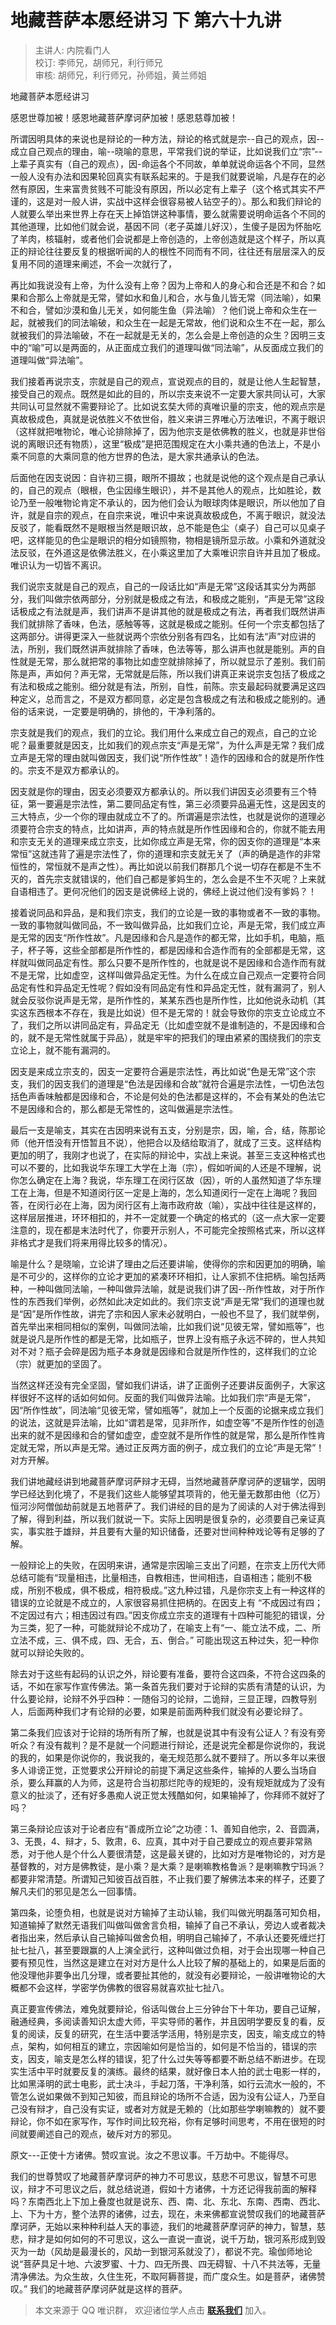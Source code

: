 # 地藏菩萨本愿经讲习 下 第六十九讲

> 主讲人: 内院看门人 <br />
> 校订: 李师兄，胡师兄，利行师兄 <br />
> 审核: 胡师兄，利行师兄，孙师姐，黄兰师姐 <br />

地藏菩萨本愿经讲习

感恩世尊加被！感恩地藏菩萨摩诃萨加被！感恩慈尊加被！

所谓因明具体的来说也是辩论的一种方法，辩论的格式就是宗--自己的观点，因--成立自己观点的理由，喻--晓喻的意思，平常我们说的举证，比如说我们立“宗”--上辈子真实有（自己的观点），因-命运各个不同故，单单就说命运各个不同，显然一般人没有办法和因果轮回真实有联系起来的。于是我们就要说喻，凡是存在的必然有原因，生来富贵贫贱不可能没有原因，所以必定有上辈子（这个格式其实不严谨的，这是对一般人讲，实战中这样会很容易被人钻空子的）。那么和我们辩论的人就要么举出来世界上存在天上掉馅饼这种事情，要么就需要说明命运各个不同的其他道理，比如他们就会说，基因不同（老子英雄儿好汉），生傻子是因为怀胎吃了羊肉，核辐射，或者他们会说都是上帝创造的，上帝创造就是这个样子，所以真正的辩论往往要反复的根据听闻的人的根性不同而有不同，往往还有层层深入的反复用不同的道理来阐述，不会一次就行了，

再比如我说没有上帝，为什么没有上帝？因为上帝和人的身心和合还是不和合？如果和合那么上帝就是无常，譬如水和鱼儿和合，水与鱼儿皆无常（同法喻），如果不和合，譬如沙漠和鱼儿无关，如何能生鱼（异法喻）？他们说上帝和众生在一起，就被我们的同法喻破，和众生在一起是无常故，他们说和众生不在一起，那么就被我们的异法喻破，不在一起就是无关的，怎么会是上帝创造的众生？因明三支中的“喻”可以是两面的，从正面成立我们的道理叫做“同法喻”，从反面成立我们的道理叫做“异法喻”。

我们接着再说宗支，宗就是自己的观点，宣说观点的目的，就是让他人生起智慧，接受自己的观点。既然是如此的目的，所以宗支来说不一定要大家共同认可，大家共同认可显然就不需要辩论了。比如说玄奘大师的真唯识量的宗支，他的观点宗是真故极成色，真就是说依胜义不依世俗，胜义来讲三界唯心万法唯识，不离于眼识（这样就把唯物论，唯心论排除掉了，因为他宗支是依佛教的胜义，也就是非世俗说的离眼识还有物质），这里“极成”是把范围规定在大小乘共通的色法上，不是小乘不同意的大乘同意的他方世界的色法，是大家共通承认的色法。

后面他在因支说因：自许初三摄，眼所不摄故；也就是说他的这个观点是自己承认的，自己的观点（眼根，色尘因缘生眼识），并不是其他人的观点，比如胜论，数论乃至一般唯物论肯定不承认的，因为他们会认为眼球肉体是眼识，所以他加了自许，就是自宗的观点，在自宗来说，唯识中来说真故极成色，不离于眼识，就没法反驳了，能看既然不是眼根当然是眼识故，总不能是色尘（桌子）自己可以见桌子吧，这样能见的色尘是眼识的相分如镜照物，物相是镜所显示故。小乘和外道就没法反驳，在外道这是依佛法胜义，在小乘这里加了大乘唯识宗自许并且加了极成。唯识认为一切皆不离识。

我们说宗支就是自己的观点，自己的一段话比如“声是无常”这段话其实分为两部分，我们叫做宗依两部分，分别就是极成之有法，和极成之能别，“声是无常”这段话极成之有法就是声，我们讲声不是讲其他的就是极成之有法，再者我们既然讲声我们就排除了香味，色法，感触等等，这就是极成之能别。任何一个宗支都包括了这两部分。讲得更深入一些就说两个宗依分别各有四名，比如有法“声”对应讲的法，所别，我们既然讲声就排除了香味，色法等等，那么讲声也就是能别。声的自性就是无常，那么就把常的事物比如虚空就排除掉了，所以就显示了差别。我们前陈是声，声如何？声无常，无常就是后陈，所以我们讲真正来说宗支包括了极成之有法和极成之能别。细分就是有法，所别，自性，前陈。宗支最起码就要满足这四种定义，总而言之，不是双方都同意，必定是包含极成之有法和极成之能别的。通俗的话来说，一定要是明确的，排他的，干净利落的。

宗支就是我们的观点，我们的立论。我们用什么来成立自己的观点，自己的立论呢？最重要就是因支，比如我们的观点宗支“声是无常”，为什么声是无常？我们成立声是无常的理由就叫做因支，我们说“所作性故”！造作的因缘和合的就是所作性的。宗支不是双方都承认的。

因支就是你的理由，因支必须要双方都承认的。所以我们讲因支必须要有三个特征，第一要遍是宗法性，第二要同品定有性，第三必须要异品遍无性，这是因支的三大特点，少一个你的理由就成立不了的。所谓遍是宗法性，也就是说你的道理必须要符合宗支的特点，比如讲声，声的特点就是所作性因缘和合的，你就不能去用和宗支无关的道理来成立宗支，比如你成立声是无常，你的因支你的道理是“本来常恒”这就违背了遍是宗法性了，你的道理和宗支就无关了（声的确是造作的非常恒性的，常恒就不是声之性）。再比如说以前我们群那几个说一切存在都是不生不灭的，首先宗支就错误的，他们自己都是爹妈生的，怎么会是不生不灭呢？上来就自语相违了。更何况他们的因支是说佛经上说的，佛经上说过他们没有爹妈？！

接着说同品和异品，是和我们宗支，我们的立论是一致的事物或者不一致的事物。一致的事物就叫做同品，不一致叫做异品，比如我们立论，声是无常，我们成立声是无常的因支“所作性故”。凡是因缘和合凡是造作的都无常，比如手机，电脑，瓶子，杯子等，这些全部都是所作性的，都是因缘和合造作而有的全部都是无常，这样就叫做同品定有性。那么只要不是所作性的，也就是说不是因缘和合造作而有就不是无常，比如虚空，这样叫做异品定无性。为什么在成立自己观点一定要符合同品定有性和异品定无性呢？假如没有同品定有性和异品定无性，就有漏洞了，别人就会反驳你说声是无常，是所作性的，某某东西也是所作性，比如他说永动机（其实这东西根本不存在，我是比如说）但不是无常的！就会导致你的宗支立论成立不了，我们之所以讲同品定有，异品定无（比如虚空就不是谁制造的，不是因缘和合的，就不是无常性就属于异品），就是牢牢的把我们的理由紧紧的围绕我们的宗支立论上，就不能有漏洞的。

因支是来成立宗支的，因支一定要符合遍是宗法性，再比如说“色是无常”这个宗支，我们的因支我们的道理是“色法是因缘和合故”就符合遍是宗法性，一切色法包括色声香味触都是因缘和合，不论是何处的色法都是这样的，不会有某处的色法它不是因缘和合的，那么都是无常性的，这叫做遍是宗法性。

最后一支是喻支，其实在古因明来说有五支，分别是宗，因，喻，合，结，陈那论师（他开悟没有开悟暂且不说），他把合以及结给取消了，就成了三支。这样结构更加的明了，我刚才也说了，在实际的辩论中，实战上来说。甚至三支这种格式也可以不要的，比如我说华东理工大学在上海（宗），假如听闻的人还是不理解，说你怎么确定在上海？我说，华东理工在闵行区故（因），听的人虽然知道了华东理工在上海，但是不知道闵行区一定是上海的，怎么知道闵行一定在上海呢？我回答，在闵行必在上海，因为闵行区有上海市政府故（喻），实战中往往是这样的，这样层层推进，环环相扣的，并不一定就要一个确定的格式的（这一点大家一定要注意的，现在都是末法时代了，你要开示别人，不可能完全按照格式来，所以这样非格式才是我们将来用得比较多的情况）。

喻是什么？是晓喻，立论讲了理由之后还要讲喻，使得你的宗和因更加的明确，喻是不可少的，这样你的立论才更加的紧凑环环相扣，让人家抓不住把柄。喻包括两种，一种叫做同法喻，一种叫做异法喻，就是说我们讲了因--所作性故，对于所作性的东西我们举例，必然如此决定如此的。我们宗支说“声是无常”我们的道理也就是“因”是所作性故，讲完了宗和因人家未必就明白，一般也不显了，我们就举例，首先举出来相同相似的案例，叫做同法喻，比如我们说“见彼无常，譬如瓶等”，也就是说凡是所作性的都是无常，比如瓶子，世界上没有瓶子永远不碎的，世人共知对不对？瓶子会碎是因为瓶子本身就是因缘和合就是所作性的，这样我们的立论（宗）就更加的坚固了。

当然这样还没有完全坚固，譬如我们讲话，讲了正面例子还要讲反面例子，大家这样很好不这样的话如何如何。反面的我们叫做异法喻。比如我们宗“声是无常”，因“所作性故”，同法喻“见彼无常，譬如瓶等”，就加上一个反面的论据来成立我们的说法，这就是异法喻，比如“谓若是常，见非所作，如虚空等”不是所作性的创造出来的就不是因缘和合的譬如虚空，虚空就不是所作性的就是常，那么是所作性肯定就无常，所以声是无常。通过正反两方面的例子，成立我们的立论“声是无常”！对方开解。

我们讲地藏经讲到地藏菩萨摩诃萨辩才无碍，当然地藏菩萨摩诃萨的逻辑学，因明学已经达到化境了，不是我们这些人能够望其项背的，他无量无数那由他（亿万）恒河沙阿僧伽劫前就是五地菩萨了。我们讲经的目的是为了阅读的人对于佛法得到了解，得到利益，所以我们就说一下。实际上因明是很复杂的，必须要自己亲证真实，事实胜于雄辩，并且要有大量的知识储备，还要对世间种种戏论等有足够的了解。

一般辩论上的失败，在因明来讲，通常是宗因喻三支出了问题，在宗支上历代大师总结可能有“现量相违，比量相违，自教相违，世间相违，自语相违；能别不极成，所别不极成，俱不极成，相符极成。”这九种过错，凡是你宗支上有一种这样的错误的立论就是不成立的，人家很容易抓住把柄的。在因支上有 “不成因过有四；不定因过有六；相违因过有四。”因支你成立宗支的道理有十四种可能犯的错误，分为三类，犯了一种，可能就辩论不成功了，在喻支上有“一、能立法不成，二、所立法不成，三、俱不成，四、无合，五、倒合。” 可能出现这五种过失，犯一种你就可以辩论失败的。

除去对于这些有起码的认识之外，辩论要有准备，要符合这四条，不符合这四条的话，不如在家写作宣传佛法。第一条首先我们要对于论辩的实质有清楚的认识，为什么要论辩，论辩不外乎四种：一随俗习的论辩，二诡辩，三显正理，四教导别人，后面两种我们才有论辩的必要，如果是前面两种我们就没有必要论辩了。

第二条我们应该对于论辩的场所有所了解，也就是说其中有没有公证人？有没有旁听众？有没有裁判？是不是就一个问题进行辩论，还是说完全都是你说你的，我说的我的，如果是你说你的，我说我的，毫无规范那么就不要辩了。所以多年以来很多人诽谤正觉，正觉要求公开辩论的前提下满足这些条件，输掉的人要么当场自杀，要么拜赢的人为师，这是符合当初那烂陀寺的规矩的，没有规矩就成为了没有意义的扯淡了，还有好多愚痴人说正觉太残酷如何，如果输掉了，你拜师不就好了吗？

第三条辩论应该对于论者应有“善成所立论”之功德：1、善知自他宗，2、音圆满，3、无畏，4、辩才，5、敦肃，6、应真，其中对于自己要成立的观点要非常熟悉，对于他人是个什么人要很清楚，这是最关键的，比如对方是唯物论的，对方是基督教的，对方是佛教徒，是小乘？是大乘？是喇嘛教格鲁派？是喇嘛教宁玛派？都要非常清楚。所谓知己知彼百战百胜，不止我们要了解佛法本来的样子，还要了解凡夫们的邪见是怎么一回事情。

第四条，论堕负相，也就是说对方输掉了主动认输，我们叫做光明磊落可知负相，知道输掉了默然无语我们叫做叫做舍言负相，输掉了自己不承认，旁边人或者裁决者指出来，然后承认自己输掉叫做舍负相，明明自己输掉了，不承认还要死缠烂打扯七扯八，甚至要跟赢的人上演全武行，这种叫做过负相，对于会出现哪一种自己要有预见性，当然这是建立在对对方是什么人比较了解的基础上的，如果是后面的他没理他非要争出几分理，或者要扯其他的，就没有必要辩论，一般讲唯物论的大概都不会这样，学密学伪佛教的很容易就喜欢扯七扯八。

真正要宣传佛法，难免就要辩论，俗话叫做台上三分钟台下十年功，要自己证解，融通经典，多阅读善知识太虚大师，平实导师的著作，并且因明学要反复的看，反复的阅读，反复的研究，在生活中要活学活用，特别是宗支，因支，喻支成立的特点，架构，如何相互的建立，宗因喻如何是恰当的，如何是不恰当的，错误的宗支，因支，喻支是怎么样的错误，犯了什么过失等等都要不断总结不断进步。在现实生活中平时就要反复的演练。最终的结果，就好像日本人拍的武士电影一样的，比如黑泽明的武士电影，武士决斗，手起刀落，干净利落，如行云流水一般的，不管怎么说如果做不到知己知彼，而且辩论的场所不合适，因为没有公证人，乃至自己没有辩才，自己没有实证，或者对方就是无赖的（比如那些学喇嘛教的）就不要辩论，你不如在家写作，写作时间比较充裕，你有足够时间思考，不用在很短的时间就要阐述自己的观点，破斥对方的邪见。

原文---正使十方诸佛。赞叹宣说。汝之不思议事。千万劫中。不能得尽。

我们的世尊赞叹了地藏菩萨摩诃萨的神力不可思议，慈悲不可思议，智慧不可思议，辩才不可思议之后，就总结说道，假如十方诸佛，十方还记得我前面的解释吗？东南西北上下加上叠度也就是说东、西、南、北、东北、东南、西南、西北、上、下为十方，整个法界的诸佛，过去，现在，未来佛都宣说赞叹我们的地藏菩萨摩诃萨，无始以来种种利益人天的事迹，我们的地藏菩萨摩诃萨的神力，智慧，慈悲，辩才是如何如何的不可思议，这么一直说一直说，说千万劫，银河系形成到毁灭为一劫（风劫是最漫长的，风劫一到银河系就没了），都说不完。瑜伽师地论说“菩萨具足十地、六波罗蜜、十力、四无所畏、四无碍智、十八不共法等，无量清净佛法。为众生故，久住生死，不取阿耨菩提，而广度众生。如是菩萨，诸佛赞叹。” 我们的地藏菩萨摩诃萨就是这样的菩萨。

> 本文来源于 QQ 唯识群， 欢迎诸位学人点击 **[联系我们](https://mp.weixin.qq.com/s/lZCfWjmLjgNR165Tx4_bCQ)** 加入。
